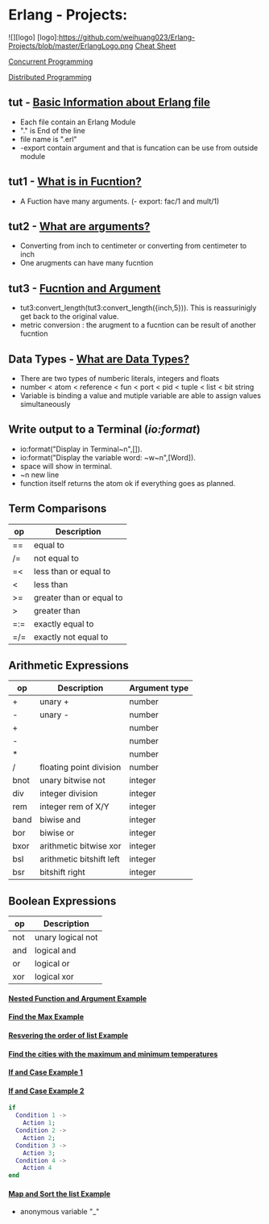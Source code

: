 # Erlang - Projects:
![][logo]
[logo]:https://github.com/weihuang023/Erlang-Projects/blob/master/ErlangLogo.png 
[Cheat Sheet](https://github.com/weihuang023/Erlang-Projects/blob/master/CheatSheet.jpg) 

[Concurrent Programming](https://github.com/weihuang023/Erlang-Projects/edit/master/ConcurrentProgramming.md) 

[Distributed Programming]()

## tut - [Basic Information about Erlang file](https://github.com/weihuang023/Erlang-Projects/blob/master/tut0.erl)
* Each file contain an Erlang Module
* "." is End of the line
* file name is ".erl"
* -export contain argument and that is funcation can be use from outside module

## tut1 - [What is in Fucntion?](https://github.com/weihuang023/Erlang-Projects/blob/master/tut1.erl)
* A Fuction have many arguments. (- export: fac/1 and mult/1)

## tut2 - [What are arguments?](https://github.com/weihuang023/Erlang-Projects/blob/master/tut2.erl)
* Converting from inch to centimeter or converting from centimeter to inch
* One arugments can have many fucntion 

## tut3 - [Fucntion and Argument](https://github.com/weihuang023/Erlang-Projects/blob/master/tut3.erl)
* tut3:convert_length(tut3:convert_length({inch,5})). This is reassurinigly get back to the original value.
* metric conversion : the arugment to a fucntion can be result of another fucntion

## Data Types - [What are Data Types?](https://github.com/weihuang023/Erlang-Projects/blob/master/DATATYPE.md)
* There are two types of  numberic literals, integers and floats
* number < atom < reference < fun < port < pid < tuple < list < bit string
* Variable is binding a value and mutiple variable are able to assign values simultaneously 

## Write output to a Terminal (_io:format_)
* io:format("Display in Terminal~n",[]).
* io:format("Display the variable word: ~w~n",[Word]).
* space will show in terminal.
* ~n new line
* function itself returns the atom ok if everything goes as planned.

## Term Comparisons
|op | Description|
|---|---|
|==|equal to|
|/=|not equal to|
|=<|less than or equal to|
|<|less than|
|>=|greater than or equal to|
|>|greater than|
|=:=|exactly equal to|
|=/=|exactly not equal to|

## Arithmetic Expressions
|op|Description|Argument type|
|---|---|---|
|+|unary +|number|
|-|unary -|number|
|+||number|
|-||number|
|*||number|
|/|floating point division|number|
|bnot|unary bitwise not|integer|
|div|integer division|integer|
|rem|integer rem of X/Y|integer|
|band|biwise and|integer|
|bor|biwise or|integer|
|bxor|arithmetic bitwise xor|integer|
|bsl|arithmetic bitshift left|integer|
|bsr|bitshift right|integer|

## Boolean Expressions
|op|Description|
|---|---|
|not|unary logical not|
|and|logical and|
|or|logical or|
|xor|logical xor|

#### [Nested Function and Argument Example](https://github.com/weihuang023/Erlang-Projects/blob/master/tut5.erl) 

#### [Find the Max Example](https://github.com/weihuang023/Erlang-Projects/blob/master/tut6.erl)

#### [Resvering the order of list Example](https://github.com/weihuang023/Erlang-Projects/blob/master/tut8.erl)

#### [Find the cities with the maximum and minimum temperatures](https://github.com/weihuang023/Erlang-Projects/blob/master/tut7.erl)

#### [If and Case Example 1](https://github.com/weihuang023/Erlang-Projects/blob/master/tut9.erl)
#### [If and Case Example 2](https://github.com/weihuang023/Erlang-Projects/blob/master/tut11.erl)

```erlang
if 
  Condition 1 ->
    Action 1;
  Condition 2 ->
    Action 2;
  Condition 3 ->
    Action 3;
  Condition 4 ->
    Action 4
end
```

#### [Map and Sort the list Example](https://github.com/weihuang023/Erlang-Projects/blob/master/tut13.erl)
* anonymous variable "_"
